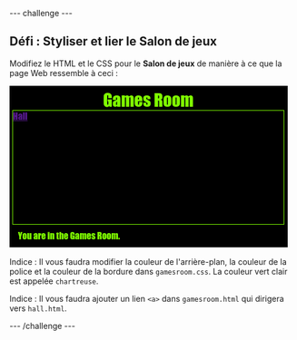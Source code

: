 --- challenge ---
## Défi : Styliser et lier le Salon de jeux

Modifiez le HTML et le CSS pour le __Salon de jeux__ de manière à ce que la page Web ressemble à ceci : 

![screenshot](images/rooms-games-challenge.png)

Indice : Il vous faudra modifier la couleur de l'arrière-plan, la couleur de la police et la couleur de la bordure dans `gamesroom.css`. La couleur vert clair est appelée `chartreuse`.  

Indice : Il vous faudra ajouter un lien `<a>` dans `gamesroom.html` qui dirigera vers `hall.html`.



--- /challenge ---